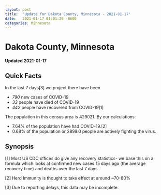 ```yaml
---
layout: post
title:  "Update for Dakota County, Minnesota - 2021-01-17"
date:   2021-01-17 01:01:29 -0600
categories: Minnesota
---
```


# Dakota County, Minnesota
#### Updated 2021-01-17

## Quick Facts

In the last 7 days[3] we project there have been
- *790* new cases of COVID-19
- *33* people have died of COVID-19
- *442* people have recovered from COVID-19[1]

The population in this census area is 429021. By our calculations:
- 7.64% of the population have had COVID-19.[2]
- 0.68% of the population or 2899.0 people are actively fighting the virus.

## Synopsis




[1] Most US CDC offices do give any recovery statistics- we base this on a formula which looks at confirmed new cases
15 days ago (the average recovery time) and deaths over the last 7 days.

[2] Herd Immunity is thought to take effect at around ~70-80%

[3] Due to reporting delays, this data may be incomplete.
 
    